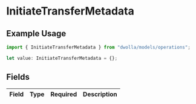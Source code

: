 # InitiateTransferMetadata

## Example Usage

```typescript
import { InitiateTransferMetadata } from "dwolla/models/operations";

let value: InitiateTransferMetadata = {};
```

## Fields

| Field       | Type        | Required    | Description |
| ----------- | ----------- | ----------- | ----------- |